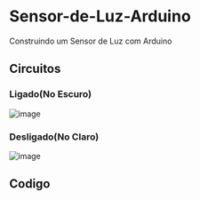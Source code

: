 # Sensor-de-Luz-Arduino
Construindo um Sensor de Luz com Arduino
## Circuitos
### Ligado(No Escuro)
![image](https://user-images.githubusercontent.com/105546921/200696686-d1f858e4-b136-446c-9ede-039b6d9972c2.png)
### Desligado(No Claro)
![image](https://user-images.githubusercontent.com/105546921/200696895-a5b34168-03d5-48a5-bca9-c9af106cfc3d.png)
## Codigo

